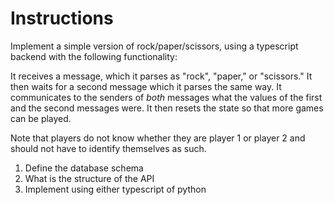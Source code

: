 # Instructions
Implement a simple version of rock/paper/scissors, using a typescript backend with
the following functionality:

It receives a message, which it parses as "rock", "paper," or "scissors." It then
waits for a second message which it parses the same way. It communicates to the senders
of _both_ messages what the values of the first and the second messages were. It then
resets the state so that more games can be played.

Note that players do not know whether they are player 1 or player 2 and should not have
to identify themselves as such.

1. Define the database schema
2. What is the structure of the API
3. Implement using either typescript of python
